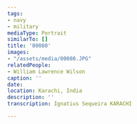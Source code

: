```yaml
---
tags:
- navy
- military
mediaType: Portrait
similarTo: []
title: '00080'
images:
- "/assets/media/00080.JPG"
relatedPeople:
- William Lawrence Wilson
caption: ''
date: 
location: Karachi, India
description: ''
transcription: Ignatius Sequeira KARACHI

---
```

